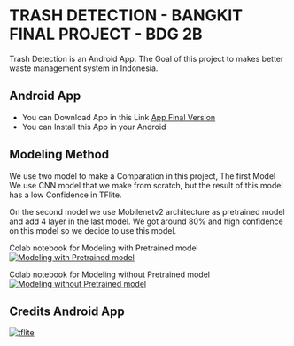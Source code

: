 # TRASH DETECTION - BANGKIT FINAL PROJECT - BDG 2B

Trash Detection is an Android App. The Goal of this project to makes better waste management system in Indonesia.

## Android App

- You can Download App in this Link [App Final Version](https://github.com/MohammadFebriyanto/TrashDetection/raw/master/Banfkit_Final_Project_New.apk)
- You can Install this App in your Android 

## Modeling Method

We use two model to make a Comparation in this project, The first Model We use CNN model that we make from scratch, but the result of this model has a low Confidence in TFlite.

On the second model we use Mobilenetv2 architecture as pretrained model and add 4 layer in the last model. We got around 80% and high confidence on this model so we decide to use this model.

Colab notebook for Modeling with Pretrained model [![Modeling with Pretrained model](https://colab.research.google.com/assets/colab-badge.svg)](https://colab.research.google.com/github/MohammadFebriyanto/TrashDetection/blob/master/Machine%20Learning/transfer_learning_mobilenetv2.ipynb)

Colab notebook for Modeling without Pretrained model [![Modeling without Pretrained model](https://colab.research.google.com/assets/colab-badge.svg)](https://colab.research.google.com/github/MohammadFebriyanto/TrashDetection/blob/master/Machine%20Learning/Modeling%20without%20Pretrained%20model.ipynb)

## Credits Android App

[![tflite](https://www.travis-ci.org/boncheolgu/tflite-rs.svg?branch=master)](https://www.tensorflow.org/lite)

